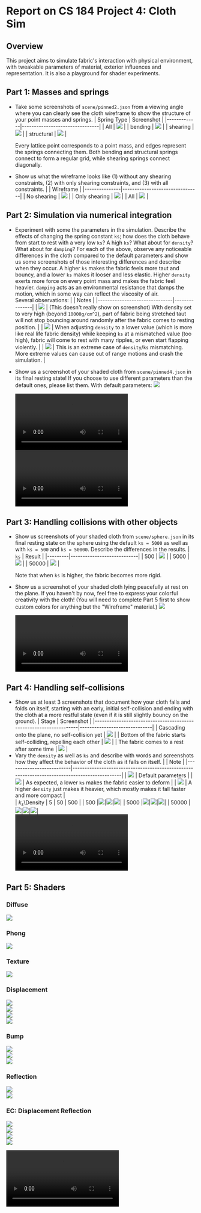# Report on CS 184 Project 4: Cloth Sim

## Overview

This project aims to simulate fabric's interaction with physical environment, with tweakable parameters of material, exterior influences and representation. It is also a playground for shader experiments.  

## Part 1: Masses and springs

- Take some screenshots of `scene/pinned2.json` from a viewing angle where you can clearly see the cloth wireframe to show the structure of your point masses and springs.
  | Spring Type |           Screenshot           |
  |-------------|--------------------------------|
  |     All     |     ![](images/p1/all.png)     |
  |   bending   |   ![](images/p1/bending.png)   |
  |   shearing  |   ![](images/p1/shearing.png)  |
  |  structural |  ![](images/p1/structural.png) |</br>

  Every lattice point corresponds to a point mass, and edges represent the springs connecting them. Both bending and structural springs connect to form a regular grid, while shearing springs connect diagonally.  
- Show us what the wireframe looks like (1) without any shearing constraints, (2) with only shearing constraints, and (3) with all constraints.
  |               |           Wireframe            |
  |---------------|--------------------------------|
  |  No shearing  |  ![](images/p1/noshearing.png) |
  | Only shearing |   ![](images/p1/shearing.png)  |
  |      All      |     ![](images/p1/all.png)     |

## Part 2: Simulation via numerical integration

- Experiment with some the parameters in the simulation. Describe the effects of changing the spring constant `ks`; how does the cloth behave from start to rest with a very low `ks`? A high `ks`? What about for `density`? What about for `damping`? For each of the above, observe any noticeable differences in the cloth compared to the default parameters and show us some screenshots of those interesting differences and describe when they occur.
  A higher `ks` makes the fabric feels more taut and bouncy, and a lower `ks` makes it looser and less elastic. Higher `density` exerts more force on every point mass and makes the fabric feel heavier. `damping` acts as an environmental resistance that damps the motion, which in some way can reflect the viscosity of air. </br>
  Several observations:
  |                               |     Notes     |
  |-------------------------------|---------------|
  |    ![](images/p2/taut.png)    | (This doesn't really show on screenshot) With density set to very high (beyond `10000g/cm^2`), part of fabric being stretched taut will not stop bouncing around randomly after the fabric comes to resting position. |
  |  ![](images/p2/toobouncy.png) | When adjusting `density` to a lower value (which is more like real life fabric density) while keeping `ks` at a mismatched value (too high), fabric will come to rest with many ripples, or even start flapping violently. |
  |    ![](images/p2/wat.png)     | This is an extreme case of `density`/`ks` mismatching. More extreme values can cause out of range motions and crash the simulation. |
- Show us a screenshot of your shaded cloth from `scene/pinned4.json` in its final resting state! If you choose to use different parameters than the default ones, please list them.
  With default parameters: ![](images/p2/pinned4.png)

  <video controls>
  <source src="raw.githubusercontent.com/cal-cs184-student/sp22-project-webpages-YijunLi-FiM/master/proj4/images/p2/springs.mp4" type="video/mp4">
  </video> 

  <video controls>
  <source src="raw.githubusercontent.com/cal-cs184-student/sp22-project-webpages-YijunLi-FiM/master/proj4/images/p2/parameters.mp4" type="video/mp4">
  </video> 

## Part 3: Handling collisions with other objects

- Show us screenshots of your shaded cloth from `scene/sphere.json` in its final resting state on the sphere using the default `ks = 5000` as well as with `ks = 500` and `ks = 50000`. Describe the differences in the results.
  |   `ks`  |           Result           |
  |---------|----------------------------|
  |    500  | ![](images/p3/ks500.png)   |
  |   5000  | ![](images/p3/ks5000.png)  |
  |  50000  | ![](images/p3/ks50000.png) |</br>

  Note that when `ks` is higher, the fabric becomes more rigid.  
- Show us a screenshot of your shaded cloth lying peacefully at rest on the plane. If you haven't by now, feel free to express your colorful creativity with the cloth! (You will need to complete Part 5 first to show custom colors for anything but the "Wireframe" material.)
  ![](images/p3/plane.png)

  <video controls>
  <source src="raw.githubusercontent.com/cal-cs184-student/sp22-project-webpages-YijunLi-FiM/master/proj4/images/p3/p3.mp4" type="video/mp4">
  </video> 

## Part 4: Handling self-collisions

- Show us at least 3 screenshots that document how your cloth falls and folds on itself, starting with an early, initial self-collision and ending with the cloth at a more restful state (even if it is still slightly bouncy on the ground).
  |                               Stage                               |          Screenshot          |
  |-------------------------------------------------------------------|------------------------------|
  | Cascading onto the plane, no self-collision yet                   | ![](images/p4/start.png)     |
  | Bottom of the fabric starts self-colliding, repelling each other  | ![](images/p4/collision.png) |
  | The fabric comes to a rest after some time                        | ![](images/p4/rest.png)      |
- Vary the `density` as well as `ks` and describe with words and screenshots how they affect the behavior of the cloth as it falls on itself.
  |                          |                                             Note                                             |
  |--------------------------|----------------------------------------------------------------------------------------------|
  | ![](images/p4/ref.png)   | Default parameters                                                                           |
  | ![](images/p4/lowks.png) | As expected, a lower `ks` makes the fabric easier to deform                                  |
  | ![](images/p4/highd.png) | A higher `density` just makes it heavier, which mostly makes it fall faster and more compact |
  </br>
  | $k_s$\\Density | 5 | 50 | 500 |
  | 500   |![](images/p4/5_500.png)|![](images/p4/50_500.png)|![](images/p4/500_500.png)|
  | 5000  |![](images/p4/5_5k.png)|![](images/p4/50_5k.png)|![](images/p4/500_5k.png)|
  | 50000 |![](images/p4/5_50k.png)|![](images/p4/50_50k.png)|![](images/p4/500_50k.png)|
  </br>
  <video controls>
  <source src="raw.githubusercontent.com/cal-cs184-student/sp22-project-webpages-YijunLi-FiM/master/proj4/images/p4/p4.mp4" type="video/mp4">
  </video> 

## Part 5: Shaders

### Diffuse

![](images/p5/diffuse.png)

### Phong

![](images/p5/phong.png)

### Texture

![](images/p5/texture.png)

### Displacement

![](images/p5/displacement_10_1.png)  
![](images/p5/displacement_100_0.02.png)  
![](images/p5/displacement_100_0.05.png)  
![](images/p5/displacement_100_0.25.png)  

### Bump

![](images/p5/bump_2_1.png)  
![](images/p5/bump_2_10.png)  
![](images/p5/bump_10_2.png)  

### Reflection

![](images/p5/mirror1.png)  
![](images/p5/mirror2.png)  

### EC: Displacement Reflection

![](images/p5/dr1.png)  
![](images/p5/dr2.png)  
![](images/p5/dr3.png)  
![](images/p5/dr4.png)  

<video controls>
  <source src="raw.githubusercontent.com/cal-cs184-student/sp22-project-webpages-YijunLi-FiM/master/proj4/images/p5/p5.mp4" type="video/mp4">
</video> 

